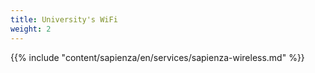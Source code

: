 ```yaml
---
title: University's WiFi
weight: 2
---
```


{{% include "content/sapienza/en/services/sapienza-wireless.md" %}}